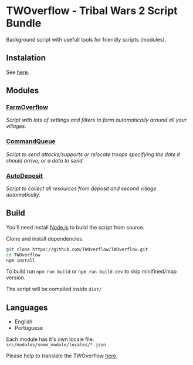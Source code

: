 # TWOverflow - Tribal Wars 2 Script Bundle

Background script with usefull tools for friendly scripts (modules).

## Instalation

See [here](https://github.com/TWOverflow/TWOverflow/wiki).

## Modules

### [FarmOverflow](https://github.com/TWOverflow/FarmOverflow)

_Script with lots of settings and filters to farm automatically around all your villages._

### [CommandQueue](https://github.com/TWOverflow/CommandQueue)

_Script to send attacks/supports or relocate troops specifying the date it should arrive, or a data to send._

### [AutoDeposit](https://github.com/TWOverflow/AutoDeposit)

_Script to collect all resources from deposit and second village automatically._

## Build

You'll need install [Node.js](https://nodejs.org/en/download/) to build the script from source.

Clone and install dependencies.

```bash
git clone https://github.com/TWOverflow/TWOverflow.git
cd TWOverflow
npm install
```

To build run `npm run build` or `npm run build-dev` to skip minifined/map version.

The script will be compiled inside `dist/`

## Languages

- English
- Portuguese

Each module has it's own locale file. `src/modules/some_module/locales/*.json`

Please help to translate the TWOverflow [here](https://crowdin.com/project/twoverflow).

